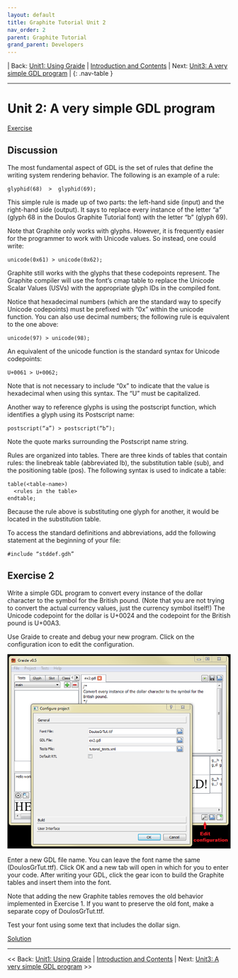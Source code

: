 ```yaml
---
layout: default
title: Graphite Tutorial Unit 2
nav_order: 2
parent: Graphite Tutorial
grand_parent: Developers
---
```


| Back: [Unit1: Using Graide](graide_tutorial1) | [Introduction and Contents](../graide_tutorial) | Next: [Unit3: A very simple GDL program](graide_tutorial3) | {: .nav-table }

-----
# Unit 2: A very simple GDL program

[Exercise](graide_tutorial2#exercise-2)

## Discussion

The most fundamental aspect of GDL is the set of rules that define the writing system rendering behavior. The following is an example of a rule:

```
glyphid(68)  >  glyphid(69);
```

This simple rule is made up of two parts: the left-hand side (input) and the right-hand side (output). It says to replace every instance of the letter “a” (glyph 68 in the Doulos Graphite Tutorial font) with the letter “b” (glyph 69).

Note that Graphite only works with glyphs. However, it is frequently easier for the programmer to work with Unicode values. So instead, one could write:

```
unicode(0x61) > unicode(0x62);
```

Graphite still works with the glyphs that these codepoints represent. The Graphite compiler will use the font’s cmap table to replace the Unicode Scalar Values (USVs) with the appropriate glyph IDs in the compiled font.

Notice that hexadecimal numbers (which are the standard way to specify Unicode codepoints) must be prefixed with “0x” within the unicode function. You can also use decimal numbers; the following rule is equivalent to the one above:

```
unicode(97) > unicode(98);
```

An equivalent of the unicode function is the standard syntax for Unicode codepoints:

```
U+0061 > U+0062;
```

Note that is not necessary to include “0x” to indicate that the value is hexadecimal when using this syntax. The “U” must be capitalized.

Another way to reference glyphs is using the postscript function, which identifies a glyph using its Postscript name:

```
postscript(“a”) > postscript(“b”);
```

Note the quote marks surrounding the Postscript name string.

Rules are organized into tables. There are three kinds of tables that contain rules: the linebreak table (abbreviated lb), the substitution table (sub), and the positioning table (pos). The following syntax is used to indicate a table:

```
table(<table-name>)
  <rules in the table>
endtable;
```

Because the rule above is substituting one glyph for another, it would be located in the substitution table.

To access the standard definitions and abbreviations, add the following statement at the beginning of your file:

```
#include “stddef.gdh”
```

## Exercise 2

Write a simple GDL program to convert every instance of the dollar character to the symbol for the British pound. (Note that you are not trying to convert the actual currency values, just the currency symbol itself!) The Unicode codepoint for the dollar is U+0024 and the codepoint for the British pound is U+00A3.

Use Graide to create and debug your new program. Click on the configuration icon to edit the configuration.

![Creating a new GDL file](../assets/images/graide2_1_newGdlFile.png)

Enter a new GDL file name. You can leave the font name the same (DoulosGrTut.ttf). Click OK and a new tab will open in which for you to enter your code. After writing your GDL, click the gear icon to build the Graphite tables and insert them into the font.

Note that adding the new Graphite tables removes the old behavior implemented in Exercise 1. If you want to preserve the old font, make a separate copy of DoulosGrTut.ttf.

Test your font using some text that includes the dollar sign.

[Solution](../graphite_tut_solutions#exercise-2)

-----

<< Back: [Unit1: Using Graide](graide_tutorial1) | [Introduction and Contents](../graide_tutorial) | Next: [Unit3: A very simple GDL program](graide_tutorial3) >>